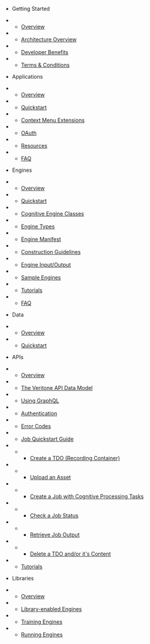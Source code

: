 <!-- docs/_sidebar.md -->

* Getting Started
* * [Overview](/)
* * [Architecture Overview](architecture-overview.md)
* * [Developer Benefits](developer-benefits.md)
* * [Terms & Conditions](terms-and-conditions.md)

* Applications
* * [Overview](applications/)
* * [Quickstart](applications/quick-start/)
* * [Context Menu Extensions](applications/context-menu-extensions.md)
* * [OAuth](applications/oauth.md)
* * [Resources](applications/resources.md)
* * [FAQ](applications/faq.md)

* Engines
* * [Overview](engines/)
* * [Quickstart](engines/quick-start/)
* * [Cognitive Engine Classes](engines/classes/)
* * [Engine Types](engines/types)
* * [Engine Manifest](engines/manifest.md)
* * [Construction Guidelines](engines/guidelines/)
* * [Engine Input/Output](engines/engine-input-output/)
* * [Sample Engines](engines/sample-engines.md)
* * [Tutorials](engines/tutorials/)
* * [FAQ](engines/faq.md)

* Data
* * [Overview](data/)
* * [Quickstart](data/quick-start/)

* APIs
* * [Overview](apis/)
* * [The Veritone API Data Model](apis/data-model.md)
* * [Using GraphQL](apis/using-graphql.md)
* * [Authentication](apis/authentication.md)
* * [Error Codes](apis/error-codes.md)
* * [Job Quickstart Guide](apis/job-quick-start-guide/)
* * * [Create a TDO (Recording Container)](apis/job-quick-start-guide/create-tdo.md)
* * * [Upload an Asset](apis/job-quick-start-guide/upload-asset.md)
* * * [Create a Job with Cognitive Processing Tasks](apis/job-quick-start-guide/create-job.md)
* * * [Check a Job Status](apis/job-quick-start-guide/check-job-status.md)
* * * [Retrieve Job Output](apis/job-quick-start-guide/retrieve-job-output.md)
* * * [Delete a TDO and/or it's Content](apis/job-quick-start-guide/delete-tdo.md)
* * [Tutorials](apis/tutorials/)

* Libraries
* * [Overview](libraries/)
* * [Library-enabled Engines](libraries/engines.md)
* * [Training Engines](libraries/training.md)
* * [Running Engines](libraries/running.md)
